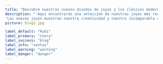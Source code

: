 ```yaml
---
title: "Descubre nuestros nuevos diseños de joyas y los clásicos modernos"
description: "'Aquí encontrarás una selección de nuestras joyas más recientes. Estas piezas pertenecen a nuestras últimas colecciones y reflejan nuestra creatividad y capacidad de diseño en su máxima expresión. Un regalo de un destino de joyería. Nuestras joyas más recientes muestran nuestra creatividad y un diseño inigualable en su máxima expresión.
'Las nuevas joyas muestran nuestra creatividad y nuestro incomparable diseño en su máxima expresión. Nuestros diseños más recientes incorporan materiales de lujo como la amatista, los diamantes y el oro para captar el espíritu del mundo de la moda. Disfruta de envíos y devoluciones gratuitos.."
picture: blog1.jpg

label_default: "Rubi" 
label_primary: "story"
label_success: "blog"
label_info: "ventas"
label_warning: "warning"
label_danger: "danger"
---
```

